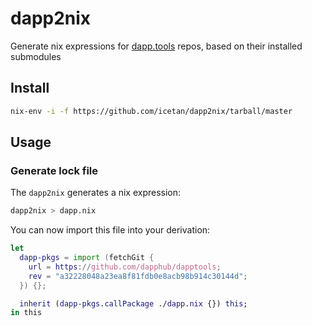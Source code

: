 # dapp2nix

Generate nix expressions for [dapp.tools](https://dapp.tools/) repos, based on their installed submodules

## Install

```sh
nix-env -i -f https://github.com/icetan/dapp2nix/tarball/master
```

## Usage

### Generate lock file

The `dapp2nix` generates a nix expression:

```sh
dapp2nix > dapp.nix
```

You can now import this file into your derivation:

```nix
let
  dapp-pkgs = import (fetchGit {
    url = https://github.com/dapphub/dapptools;
    rev = "a32228048a23ea8f81fdb0e8acb98b914c30144d";
  }) {};

  inherit (dapp-pkgs.callPackage ./dapp.nix {}) this;
in this
```

